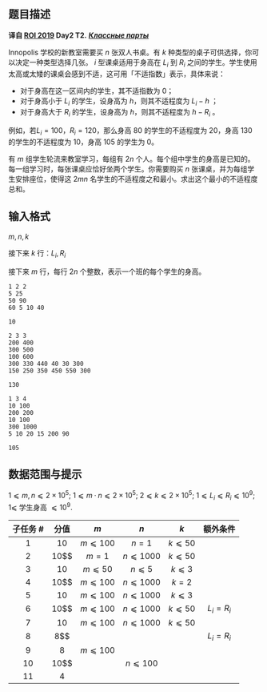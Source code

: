 ## 题目描述

**译自 [ROI 2019](http://neerc.ifmo.ru/school/archive/2018-2019.html) Day2 T2.** ***[Классные парты](http://neerc.ifmo.ru/school/archive/2018-2019/ru-olymp-roi-2019-day2.pdf)***

Innopolis 学校的新教室需要买 $n$ 张双人书桌。有 $k$ 种类型的桌子可供选择，你可以决定一种类型选择几张。 $i$ 型课桌适用于身高在 $L_i$ 到 $R_i$ 之间的学生。学生使用太高或太矮的课桌会感到不适，这可用「不适指数」表示，具体来说：

- 对于身高在这一区间内的学生，其不适指数为 0；
- 对于身高小于 $L_i$ 的学生，设身高为 $h$，则其不适程度为 $L_i-h$ ；
- 对于身高大于 $R_i$ 的学生，设身高为 $h$，则其不适程度为 $h-R_i$ 。

例如，若$L_i = 100，R_i = 120$，那么身高 80 的学生的不适程度为 20，身高 130 的学生的不适程度为 
10，身高 105 的学生为 0。

有 $m$ 组学生轮流来教室学习，每组有 $2n$ 个人。每个组中学生的身高是已知的。每一组学习时，每张课桌应恰好坐两个学生。你需要购买 $n$ 张课桌，并为每组学生安排座位，使得这 $2mn$ 名学生的不适程度之和最小。求出这个最小的不适程度总和。

## 输入格式

$m,n,k$  
接下来 $k$ 行：$L_i, R_i$  
接下来 $m$ 行，每行 $2n$ 个整数，表示一个班的每个学生的身高。

```input1
1 2 2
5 25
50 90
60 5 10 40
```

```output1
10
```

```input2
2 3 3
200 400
300 500
100 600
300 330 440 40 30 300
150 250 350 450 550 300
```

```output2
130
```

```input3
1 3 4
10 100
200 200
10 100
300 1000
5 10 20 15 200 90
```

```output3
105
```

## 数据范围与提示

$1 ⩽ m, n ⩽ 2\times 10^5$; $1 ⩽ m · n ⩽ 2\times 10^5$; $2 ⩽ k ⩽ 2\times 10^5$; $1 ⩽ L_i ⩽ R_i ⩽ 10^9$; $1 ⩽$ 学生身高 $⩽ 10^9$.

|子任务 #|分值|$m$|$n$|$k$|额外条件|
|:--:|:--:|:--:|:--:|:--:|:--:|
|1|10|$m ⩽ 100$|$n = 1$|$k ⩽ 50$||
|2|10$$|$m = 1$|$n ⩽ 1000$|$k ⩽ 50$||
|3|10|$m ⩽ 50$|$n ⩽ 5$|$k ⩽ 3$||
|4|10$$|$m ⩽ 100$|$n ⩽ 1000$|$k = 2$||
|5|10|$m ⩽ 100$|$n ⩽ 1000$|$k ⩽ 3$||
|6|10$$|$m ⩽ 100$|$n ⩽ 1000$|$k ⩽ 50$|$L_i=R_i$|
|7|10|$m ⩽ 100$|$n ⩽ 1000$|$k ⩽ 50$||
|8|8$$||||$L_i = R_i$|
|9|8|$m ⩽ 100$||||
|10|10$$||$n ⩽ 100$|||
|11|4|||||


